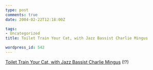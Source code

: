 ```yaml
---
type: post
comments: true
date: 2004-02-22T12:18:00Z

tags:
- Uncategorized
title: Toilet Train Your Cat, with Jazz Bassist Charlie Mingus

wordpress_id: 542
---
```


[Toilet Train Your Cat, with Jazz Bassist Charlie Mingus](http://www.mingusmingusmingus.com/ownwords/catcatalog.html) (!?)
